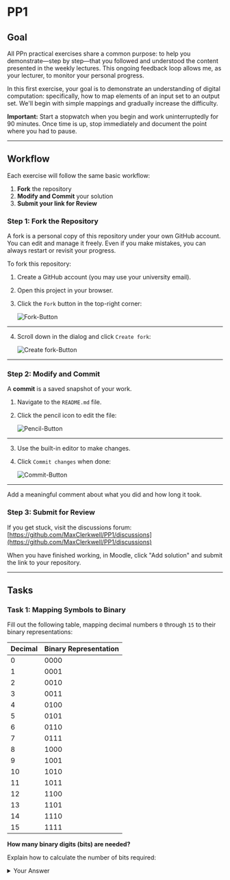 # PP1

## Goal
All PPn practical exercises share a common purpose: to help you demonstrate—step by step—that you followed and understood the content presented in the weekly lectures. This ongoing feedback loop allows me, as your lecturer, to monitor your personal progress.

In this first exercise, your goal is to demonstrate an understanding of digital computation: specifically, how to map elements of an input set to an output set. We'll begin with simple mappings and gradually increase the difficulty.

**Important:** Start a stopwatch when you begin and work uninterruptedly for 90 minutes. Once time is up, stop immediately and document the point where you had to pause.

---

## Workflow
Each exercise will follow the same basic workflow:

1. **Fork** the repository
2. **Modify and Commit** your solution
3. **Submit your link for Review**

### Step 1: Fork the Repository
A fork is a personal copy of this repository under your own GitHub account. You can edit and manage it freely. Even if you make mistakes, you can always restart or revisit your progress.

To fork this repository:

1. Create a GitHub account (you may use your university email).
2. Open this project in your browser.
3. Click the `Fork` button in the top-right corner:

   ![Fork-Button](./assets/fork.png)

---

4. Scroll down in the dialog and click `Create fork`:

   ![Create fork-Button](./assets/create_fork.png)

---

### Step 2: Modify and Commit
A **commit** is a saved snapshot of your work.

1. Navigate to the `README.md` file.
2. Click the pencil icon to edit the file:

   ![Pencil-Button](./assets/pencil.png)

---

3. Use the built-in editor to make changes.
4. Click `Commit changes` when done:

   ![Commit-Button](./assets/commit_button.png)

---

Add a meaningful comment about what you did and how long it took.

### Step 3: Submit for Review
If you get stuck, visit the discussions forum:
[https://github.com/MaxClerkwell/PP1/discussions](https://github.com/MaxClerkwell/PP1/discussions)

When you have finished working, in Moodle, click "Add solution" and submit the link to your repository.

---

## Tasks

### Task 1: Mapping Symbols to Binary
Fill out the following table, mapping decimal numbers `0` through `15` to their binary representations:

| Decimal | Binary Representation |
|---------|------------------------|
| 0       | 0000                   |
| 1       | 0001                   |
| 2       | 0010                   |
| 3       | 0011                   |
| 4       | 0100                   |
| 5       | 0101                   |
| 6       | 0110                   |
| 7       | 0111                   |
| 8       | 1000                   |
| 9       | 1001                   |
| 10      | 1010                   |
| 11      | 1011                   |
| 12      | 1100                   |
| 13      | 1101                   |
| 14      | 1110                   |
| 15      | 1111                   |

**How many binary digits (bits) are needed?**

Explain how to calculate the number of bits required:
<details>
<summary>Your Answer</summary>
Four binary digits are needed to display 15 different numbers. Every number can be calculated using the division method with remainder. Each number can be divided by 2 with a remainder. The new number has a remainder of either 1 or 0. After completing the division table, it can be read from the bottom to the top. 
For example: 14
14 ÷ 2 = 7 R 0
7 ÷ 2 = 3 R 1
3 ÷ 2 = 1 R 1
1 ÷ 2 = 0 R 1
14 in decimal is the same as 1110 in binary

   ---

### Task 2: Mapping Binary to Binary
Digital processors implement **logical functions** using **logic gates** like NAND, AND, OR, etc.
These functions map binary input sets (voltages) to binary outputs.

Refer to the truth table of a 1-bit full adder:

| C<sub>in</sub> | B | A | Sum (S) | C<sub>out</sub> |
|--------------|---|---|---------|-----------------|
| 0            | 0 | 0 | 0       | 0               |
| 0            | 0 | 1 | 1       | 0               |
| 0            | 1 | 0 | 1       | 0               |
| 0            | 1 | 1 | 0       | 1               |
| 1            | 0 | 0 | 1       | 0               |
| 1            | 0 | 1 | 0       | 1               |
| 1            | 1 | 0 | 0       | 1               |
| 1            | 1 | 1 | 1       | 1               |

> Simulate this adder using NAND gates:
[Full Adder NAND CircuitVerse Project](https://circuitverse.org/users/305021/projects/full-adder-nand-990621f6-993b-4676-a1b5-2a31aae451ce)

#### Your Task
Create a truth table for a **2-bit adder** without carry-in. What are the possible inputs and outputs?


| A1 | A0 | B1 | B0 |  Sum 1 (S1) |  Sum 2 (S2) | C<sub>out</sub> |
|----|----|----|----|-------------|-------------|-----------------|
| 0  | 0  | 0  | 0  |     0       |     0       |        0        |
| 0  | 0  | 0  | 1  |     0       |     1       |        0        |
| 0  | 0  | 1  | 0  |     1       |     0       |        0        |
| 0  | 0  | 1  | 1  |     1       |     1       |        0        |
| 0  | 1  | 0  | 0  |     0       |     1       |        0        |
| 0  | 1  | 0  | 1  |     0       |     0       |        0        |
| 0  | 1  | 1  | 0  |     1       |     1       |        0        |
| 0  | 1  | 1  | 1  |     1       |     0       |        1        |
| 1  | 0  | 0  | 0  |     1       |     0       |        0        |
| 1  | 0  | 0  | 1  |     1       |     1       |        0        |
| 1  | 0  | 1  | 0  |     0       |     0       |        1        |
| 1  | 0  | 1  | 1  |     0       |     1       |        1        |
| 1  | 1  | 0  | 0  |     1       |     1       |        0        |
| 1  | 1  | 0  | 1  |     1       |     0       |        1        |
| 1  | 1  | 1  | 0  |     0       |     1       |        1        |
| 1  | 1  | 1  | 1  |     0       |     0       |        1        |
---

### Task 3: Boolean Equations via Karnaugh Maps
Use the [K-Map method](https://github.com/STEMgraph/4b957490-badf-4264-b9f2-1b5aa370f36e) to derive Boolean equations for each output bit in your 2-bit adder.

1. Fill out Karnaugh Maps
2. Write down an equation for each cell marked `1`
3. Combine them using OR gates
4. Minimize the equations

<details>
<summary>The final functions</summary>


K-Map for Q0 or Sum 1

| A\B | 00 | 01 | 11 | 10 |
|-----|----|----|----|----|
| 00  |  0 |  0 |  1 |  1 |
| 01  |  0 |  0 |  1 |  1 |
| 11  |  1 |  1 |  0 |  0 |
| 10  |  1 |  1 |  0 |  0 |

Q0 = A1 ⊕ B1

K-Map for Q1 or Sum 2

| A\B | 00 | 01 | 11 | 10 |
|-----|----|----|----|----|
| 00  |  0 |  1 |  1 |  0 |
| 01  |  1 |  0 |  0 |  1 |
| 11  |  1 |  0 |  0 |  1 |
| 10  |  0 |  1 |  1 |  0 |

Q1 = A0 ⊕ B0

K-Map for Carry-out

| A\B | 00 | 01 | 11 | 10 |
|-----|----|----|----|----|
| 00  |  0 |  0 |  0 |  0 |
| 01  |  0 |  0 |  1 |  0 |
| 11  |  0 |  1 |  1 |  1 |
| 10  |  0 |  0 |  1 |  1 |

Cout = (A0 ⋅ B1 ⋅ B0) + (A1 ⋅ B1) + (A1 ⋅ A0 ⋅ B0)

Q<sub>0</sub> = A1 ⊕ B1

Q<sub>1</sub> = A0 ⊕ B0

C<sub>out</sub> =  (A0 ⋅ B1 ⋅ B0) + (A1 ⋅ B1) + (A1 ⋅ A0 ⋅ B0)

</details>

---

### Task 4: Circuit Implementation
Using your Boolean equations, build a logic network in [CircuitVerse](https://circuitverse.org) that implements at least one bit of the adder.

<details>
<summary>Your solution</summary>
<a href="https://circuitverse.org/simulator/embed/2-bit-adder-for-pp1">Link!</a>
   https://circuitverse.org/users/306038/projects/2-bit-adder-for-pp1
</details>


92 Minutes in Total
---

**Remember:** Stop working after 90 minutes and record where you stopped!

